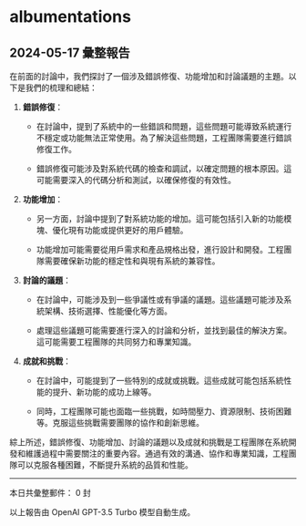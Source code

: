 # albumentations

## 2024-05-17 彙整報告

在前面的討論中，我們探討了一個涉及錯誤修復、功能增加和討論議題的主題。以下是我們的梳理和總結：



1. **錯誤修復**：

   - 在討論中，提到了系統中的一些錯誤和問題，這些問題可能導致系統運行不穩定或功能無法正常使用。為了解決這些問題，工程團隊需要進行錯誤修復工作。

   - 錯誤修復可能涉及對系統代碼的檢查和調試，以確定問題的根本原因。這可能需要深入的代碼分析和測試，以確保修復的有效性。



2. **功能增加**：

   - 另一方面，討論中提到了對系統功能的增加。這可能包括引入新的功能模塊、優化現有功能或提供更好的用戶體驗。

   - 功能增加可能需要從用戶需求和產品規格出發，進行設計和開發。工程團隊需要確保新功能的穩定性和與現有系統的兼容性。



3. **討論的議題**：

   - 在討論中，可能涉及到一些爭議性或有爭議的議題。這些議題可能涉及系統架構、技術選擇、性能優化等方面。

   - 處理這些議題可能需要進行深入的討論和分析，並找到最佳的解決方案。這可能需要工程團隊的共同努力和專業知識。



4. **成就和挑戰**：

   - 在討論中，可能提到了一些特別的成就或挑戰。這些成就可能包括系統性能的提升、新功能的成功上線等。

   - 同時，工程團隊可能也面臨一些挑戰，如時間壓力、資源限制、技術困難等。克服這些挑戰需要團隊的協作和創新思維。



綜上所述，錯誤修復、功能增加、討論的議題以及成就和挑戰是工程團隊在系統開發和維護過程中需要關注的重要內容。通過有效的溝通、協作和專業知識，工程團隊可以克服各種困難，不斷提升系統的品質和性能。



---



本日共彙整郵件： 0 封



以上報告由 OpenAI GPT-3.5 Turbo 模型自動生成。
